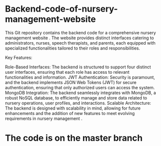# Backend-code-of-nursery-management-website
This Git repository contains the backend code for a comprehensive nursery management website . The website provides distinct interfaces catering to administrators, nurses, speech therapists, and parents, each equipped with specialized functionalities tailored to their roles and responsibilities.

Key Features:

Role-Based Interfaces: The backend is structured to support four distinct user interfaces, ensuring that each role has access to relevant functionalities and information.
JWT Authentication: Security is paramount, and the backend implements JSON Web Tokens (JWT) for secure authentication, ensuring that only authorized users can access the system.
MongoDB Integration: The backend seamlessly integrates with MongoDB, a robust NoSQL database, to efficiently manage and store data related to nursery operations, user profiles, and interactions.
Scalable Architecture: The backend is designed with scalability in mind, allowing for future enhancements and the addition of new features to meet evolving requirements in nursery management .
# The code is on the master branch

